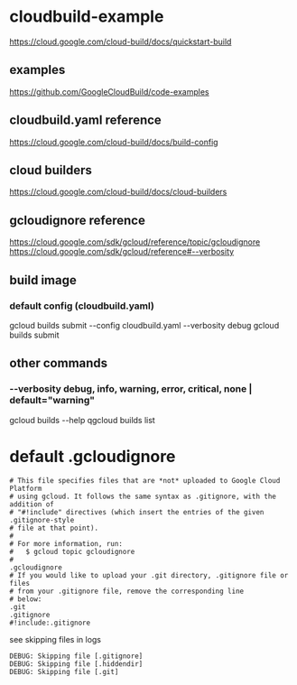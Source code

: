 # cloudbuild-example

https://cloud.google.com/cloud-build/docs/quickstart-build

## examples
https://github.com/GoogleCloudBuild/code-examples

## cloudbuild.yaml reference
https://cloud.google.com/cloud-build/docs/build-config
## cloud builders
https://cloud.google.com/cloud-build/docs/cloud-builders
## gcloudignore reference
https://cloud.google.com/sdk/gcloud/reference/topic/gcloudignore
https://cloud.google.com/sdk/gcloud/reference#--verbosity

## build image
### default config (cloudbuild.yaml)
gcloud builds submit --config cloudbuild.yaml --verbosity debug
gcloud builds submit
## other commands
### --verbosity debug, info, warning, error, critical, none | default="warning"
gcloud builds --help
qgcloud builds list


# default .gcloudignore
```
# This file specifies files that are *not* uploaded to Google Cloud Platform
# using gcloud. It follows the same syntax as .gitignore, with the addition of
# "#!include" directives (which insert the entries of the given .gitignore-style
# file at that point).
#
# For more information, run:
#   $ gcloud topic gcloudignore
#
.gcloudignore
# If you would like to upload your .git directory, .gitignore file or files
# from your .gitignore file, remove the corresponding line
# below:
.git
.gitignore
#!include:.gitignore
```
see skipping files in logs
```
DEBUG: Skipping file [.gitignore]
DEBUG: Skipping file [.hiddendir]
DEBUG: Skipping file [.git]
```
